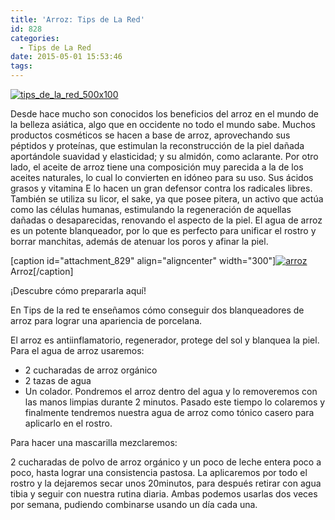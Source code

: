 ```yaml
---
title: 'Arroz: Tips de La Red'
id: 828
categories:
  - Tips de La Red
date: 2015-05-01 15:53:46
tags:
---
```


[![tips_de_la_red_500x100](http://www.laredsemanario.com/wp-content/uploads/2015/04/tips_de_la_red_500x100.png)](http://www.laredsemanario.com/wp-content/uploads/2015/04/tips_de_la_red_500x100.png)

Desde hace mucho son conocidos los beneficios del arroz en el mundo de la belleza asiática, algo que en occidente no todo el mundo sabe. Muchos productos cosméticos se hacen a base de arroz, aprovechando sus péptidos y proteínas, que estimulan la reconstrucción de la piel dañada aportándole suavidad y elasticidad; y su almidón, como aclarante. Por otro lado, el aceite de arroz tiene una composición muy parecida a la de los aceites naturales, lo cual lo convierten en idóneo para su uso. Sus ácidos grasos y vitamina E lo hacen un gran defensor contra los radicales libres. También se utiliza su licor, el sake, ya que posee pitera, un activo que actúa como las células humanas, estimulando la regeneración de aquellas dañadas o desaparecidas, renovando el aspecto de la piel. El agua de arroz es un potente blanqueador, por lo que es perfecto para unificar el rostro y borrar manchitas, además de atenuar los poros y afinar la piel.

[caption id="attachment_829" align="aligncenter" width="300"][![arroz](http://www.laredsemanario.com/wp-content/uploads/2015/05/arroz-300x200.jpg)](http://www.laredsemanario.com/wp-content/uploads/2015/05/arroz.jpg) Arroz[/caption]

¡Descubre cómo prepararla aquí!

En Tips de la red te enseñamos cómo conseguir dos blanqueadores de arroz para lograr una apariencia de porcelana.

El arroz es antiinflamatorio, regenerador, protege del sol y blanquea la piel. Para el agua de arroz usaremos:

*   2 cucharadas de arroz orgánico
*   2 tazas de agua
*   Un colador.
Pondremos el arroz dentro del agua y lo removeremos con las manos limpias durante 2 minutos. Pasado este tiempo lo colaremos y finalmente tendremos nuestra agua de arroz como tónico casero para aplicarlo en el rostro.

Para hacer una mascarilla mezclaremos:

2 cucharadas de polvo de arroz orgánico y un poco de leche entera poco a poco, hasta lograr una consistencia pastosa. La aplicaremos por todo el rostro y la dejaremos secar unos 20minutos, para después retirar con agua tibia y seguir con nuestra rutina diaria. Ambas podemos usarlas dos veces por semana, pudiendo combinarse usando un día cada una.